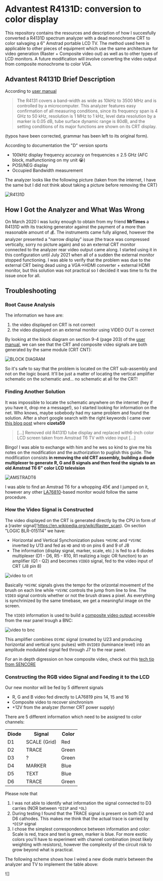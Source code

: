 # Advantest R4131D: conversion to color display
This repository contains the resources and description of how I succesfully converted a R4131D spectrum analyzer with a dead monochrome CRT to color salvaging a 6" Amstrad portable LCD TV.
The method used here is applicable to other pieces of equipment which use the same architecture for video generation (Raster + Composite video out) as well as to other types of LCD monitors.
A future modification will involve converting the video output from composite monochrome to color VGA.
## Advantest R4131D Brief Description
According to [user manual](manuals/pdf_mn_ER4131_OPERATING_MANUAL.pdf)
> The R4131 covers a band-width as wide as 10kHz to 3500 MHz and is controlled by a microcomputer. 
> This analyzer features easy confirmation of all measuring conditions, since 
> its frequency span is 4 GHz to 50 kHz, 
> resolution is 1 MHz to 1 kHz, 
> level data resolution by a marker is 0.05 dB, 
> tube surface dynamic range is 80dB, 
> and the setting conditions of its major functions are shown on its CRT display.

(typos have been corrected, grammar has been left to its original form).

According to documentation the "D" version sports
* 100kHz display frequency accuracy on frequencies ≤ 2.5 GHz (AFC block, malfunctioning on my unit 😭)
* POSI/NEG display
* Occupied Bandwidth measurement

The analyzer looks like the following picture (taken from the internet, I have the same but I did not think about taking a picture before removing the CRT)

![R4131D](thumbnails/R4131D.jpeg)

## How I Got the Analyzer and What Was Wrong
On March 2020 I was lucky enough to obtain from my friend **MrTimes** a R4131D with its tracking generator against the payment of a more than reasonable amount of 💰. The instruments came fully aligned, however the analyzer presented a "narrow display" issue (the trace was compressed vertically, sorry no picture again) and so an external CRT monitor connected to the analyzer rear video output came along.
I started using it in this configuration until July 2021 when all of a sudden the external monitor stopped functioning.
I was able to verify that the problem was due to the external CRT being dead using a VGA→HDMI converter + external HDMI monitor, but this solution was not practical so I decided it was time to fix the issue once for all.

## Troubleshooting
### Root Cause Analysis
The information we have are:
1. the video displayed on CRT is not correct
2. the video displayed on an external monitor using VIDEO OUT is correct

By looking at the block diagram on section 9-4 (page 203) of the [user manual](manuals/pdf_mn_ER4131_OPERATING_MANUAL.pdf), we can see that the CRT and composite video signals are both generated by the same module (CRT CNT):

![BLOCK DIAGRAM](thumbnails/R4131D_9-4.jpg)

So it's safe to say that the problem is located on the CRT sub-assembly and not on the logic board. It'll be just a matter of locating the vertical amplifier schematic on the schematic and... no schematic at all for the CRT!

### Finding Another Solution
It was impossible to locate the schematic anywhere on the internet (hey if you have it, drop me a message!), so I started looking for information on the net. Who knows, maybe sobebody had my same problem and found the solution.
After a short google search with the right keywords I came over [this blog post](https://www.eevblog.com/forum/testgear/advantest-r4131d-lcd-display/) where **cizeta59** 
>\[...] Removed old R4131D tube display and replaced with6-inch color LCD screen taken from Amstrad T6 TV with video input \[...]

Bingo! I was able to exchange with him and he wes so kind to give me his notes on the modification and the authorization to puglish this guide.
The modification consists **in removing the old CRT assembly, building a diode multiplexer to generate R, G and B signals and then feed the signals to an old Amstrad T6 6" color LCD television** 

![AMSTRADT6](thumbnails/Amstrad_T6.jpg)

I was able to find an Amstrad T6 for a whopping 45€ and I jumped on it, however any other [LA76810](manuals/LA76810A.pdf)-based monitor would follow the same procedure.

### How the Video Signal is Constructed
The video displayed on the CRT is generated directly by the CPU in form of a [raster signal]'https://en.wikipedia.org/wiki/Raster_scan). On section "LOGIC BLR-015114" we have:
* Horizontal and Vertical Synchonization pulses ```*HSYNC``` and ```*VSYNC``` inverted by U13 and fed as ```HD``` and ```VD``` on pins 6 and 9 of J8
* The information (display signal, marker, scale, etc.) is fed to a 6 diodes multiplexer (D1 - D6, R5 - R10, R1 realizing a logic OR function) to an amplifier (Q1 - Q2) and becomes ```VIDEO``` signal, fed to the video input of CRT (J8 pin 8)

![video to crt](thumbnails/video_sch_1.png)

Basically ```*HSYNC``` signals gives the tempo for the orizontal movement of the brush on each line while ```*VSYNC``` controls the jump from line to line. The ```VIDEO``` signal controls whether or not the brush draws a pixel. As everything is synchrinized by the same timebase, we get a meaningful image on the screen.

The ```VIDEO``` information is used to build a [composite video output](https://en.wikipedia.org/wiki/Composite_video) accessible from the rear panel trough a BNC:

![video to bnc](thumbnails/video_sch_2.png)

This amplifier combines ```OSYNC``` signal (created by U23 and producing horizontal and vertical sync pulses) with ```OVIDEO``` (luminance level) into an amplitude modulated signal fed through J7 to the rear panel.

For an in depth digression on how composite video, check out this [tech tip from SENCORE](manuals/TT148-4053.pdf)

### Constructing the RGB video Signal and Feeding it to the LCD
Our new monitor will be fed by 5 different signals
* R, G and B video fed directly to LA76819 pins 14, 15 and 16
* Composite video to recover sinchronism
* +12V from the analyzer (former CRT power supply)

There are 5 different information which need to be assigned to color channels:

<table>
  <tr><th>Diode</th><th>Signal</th><th>Color</th></tr>
  <tr><td>D1</td><td>SCALE (Grid)</td><td>Red</td></tr>
  <tr><td>D2</td><td>TRACE</td><td>Green</td></tr>
  <tr><td>D3</td><td>?</td><td>Green</td></tr>
  <tr><td>D4</td><td>MARKER</td><td>Blue</td></tr>
  <tr><td>D5</td><td>TEXT</td><td>Blue</td></tr>
  <tr><td>D6</td><td>TRACE</td><td>Green</td></tr>
</table>

Please note that 
1. I was not able to identify what information the signal connected to D3 carries (NOR between ```*DISP``` and ```*OL```)
2. During testing I found that the TRACE signal is present on both D2 and D6 cathodes. This makes me think that the actual trace is carried by ```*DISP``` signal
3. I chose the simplest correspondence between information and color: Scale is red, trace and text is green, marker is blue. For more exotic colors you'll have to experiment with channel combination (most likely weighting with resistors), however the complexity of the circuit risk to grow beyond what is practical.

The following scheme shows how I wired a new diode matrix between the analyzer and TV to implement the table above:

![]
